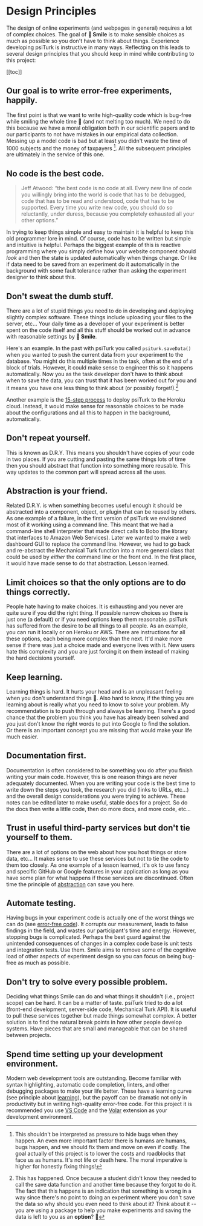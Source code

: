 # Design Principles

The design of online experiments (and webpages in general) requires a lot of complex choices.  The goal of **🫠 Smile** is to make sensible choices as much as possible so you don't have to think about things.  Experience developing psiTurk is instructive in many ways.  Reflecting on this leads to several design principles that you should keep in mind while contributing to this project:

[[toc]]

## Our goal is to write error-free experiments, happily.

The first point is that we want to write high-quality code which is bug-free while smiling the whole time 🫠 (and not melting too much).  We need to do this because we have a moral obligation both in our scientific papers and to our participants to not have mistakes in our empirical data collection.  Messing up a model code is bad but at least you didn't waste the time of 1000 subjects and the money of taxpayers [^moral].  All the subsequent principles are ultimately in the service of this one.

[^moral]: This shouldn't be interpreted as pressure to hide bugs when they happen.  An even more important factor there is humans are humans, bugs happen, and we should fix them and move on even if costly.  The goal actually of this project is to lower the costs and roadblocks that face us as humans.  It's not life or death here.  The moral imperative is higher for honestly fixing things!

## No code is the best code.

> Jeff Atwood: “the best code is no code at all. Every new line of code you willingly bring into the world is code that has to be debugged, code that has to be read and understood, code that has to be supported. Every time you write new code, you should do so reluctantly, under duress, because you completely exhausted all your other options.”

In trying to keep things simple and easy to maintain it is helpful to keep this old programmer lore in mind.  Of course, code has to be written but simple and intuitive is helpful.  Perhaps the biggest example of this is reactive programming where you simply define how your website component should *look* and then the state is updated automatically when things change.  Or like if data need to be saved from an experiment do it automatically in the background with some fault tolerance rather than asking the experiment designer to think about this.

## Don't sweat the dumb stuff.

There are a lot of stupid things you need to do in developing and deploying slightly complex software.  These things include uploading your files to the server, etc...  Your daily time as a developer of your experiment is better spent on the code itself and all this stuff should be worked out in advance with reasonable settings by **🫠 Smile**.  

Here's an example.  In the past with psiTurk you called `psiturk.saveData()` when you wanted to push the current data from your experiment to the database.  You might do this multiple times in the task, often at the end of a block of trials.  However, it could make sense to engineer this so it happens automatically.  Now you as the task developer don't have to think about when to save the data, you can trust that it has been worked out for you and it means you have one less thing to think about (or possibly forget!).[^forget]

[^forget]: This has happened.   Once because a student didn't know they needed to call the save data function and another time because they forgot to do it.  The fact that this happens is an indication that something is wrong in a way since there's no point to doing an experiment where you don't save the data so why should you even need to think about it?  Think about it -- you are using a package to help you make experiments and saving the data is left to you as an **option**? :monocle_face:

Another example is the [15-step process](https://psiturk.readthedocs.io/en/latest/tutorials/heroku.html) to deploy psiTurk to the Heroku cloud.  Instead, it would make sense for reasonable choices to be made about the configurations and all this to happen in the background, automatically.


## Don't repeat yourself.

This is known as D.R.Y.  This means you shouldn't have copies of your code in two places.  If you are cutting and pasting the same things lots of time then you should abstract that function into something more reusable.  This way updates to the common part will spread across all the uses.

## Abstraction is your friend.

Related D.R.Y. is when something becomes useful enough it should be abstracted into a component, object, or plugin that can be reused by others.  As one example of a failure, in the first version of psiTurk we envisioned most of it working using a command line.  This meant that we had a command-line shell interpreter that made direct calls to Bobo (the library that interfaces to Amazon Web Services).  Later we wanted to make a web dashboard GUI to replace the command line.  However, we had to go back and re-abstract the Mechanical Turk function into a more general class that could be used by *either* the command line or the front end.  In the first place, it would have made sense to do that abstraction.  Lesson learned.


## Limit choices so that the only options are to do things correctly.

People hate having to make choices.  It is exhausting and you never are quite sure if you did the right thing.  If possible narrow choices so there is just one (a default) or if you need options keep them reasonable.  psiTurk has suffered from the desire to be all things to all people.  As an example, you can run it locally or on Heroku or AWS.  There are instructions for all these options, each being more complex than the next.  It'd make more sense if there was just a choice made and everyone lives with it.  New users hate this complexity and you are just forcing it on them instead of making the hard decisions yourself.

## Keep learning.

Learning things is hard.  It hurts your head and is an unpleasant feeling when you don't understand things 🙇.  Also hard to know, if the thing you are learning about is really what you need to know to solve your problem.  My recommendation is to push through and always be learning.  There's a good chance that the problem you think you have has already been solved and you just don't know the right words to put into Google to find the solution.  Or there is an important concept you are missing that would make your life much easier.

## Documentation first.

Documentation is often considered to be something you do after you finish writing your main code.  However, this is one reason things are never adequately documented.  When you are writing your code is the best time to write down the steps you took, the research you did (links to URLs, etc...) and the overall design considerations you were trying to achieve.  These notes can be edited later to make useful, stable docs for a project.  So do the docs then write a little code, then do more docs, and more code, etc...

## Trust in useful third-party services but don't tie yourself to them.

There are a lot of options on the web about how you host things or store data, etc...  It makes sense to use these services but not to tie the code to them too closely.  As one example of a lesson learned, it's ok to use fancy and specific GitHub or Google features in your application as long as you have some plan for what happens if those services are discontinued.  Often time the principle of [abstraction](#abstraction-is-your-friend) can save you here.

## Automate testing.

Having bugs in your experiment code is actually one of the worst things we can do (see [error-free code](#our-goal-is-to-write-error-free-experiments-happily)).  It corrupts our measurement, leads to false findings in the field, and wastes our participant's time and energy.  However, stopping bugs is complicated.  Perhaps the best guard against the unintended consequences of changes in a complex code base is unit tests and integration tests.  Use them.  Smile aims to remove some of the cognitive load of other aspects of experiment design so you can focus on being bug-free as much as possible.

## Don't try to solve every possible problem.

Deciding what things Smile can do and what things it shouldn't (i.e., project scope) can be hard.  It can be a matter of taste.  psiTurk tried to do a lot (front-end development, server-side code, Mechanical Turk API).  It is useful to pull these services together but made things somewhat complex.  A better solution is to find the natural break points in how other people develop systems.  Have pieces that are small and manageable that can be shared between projects.

## Spend time setting up your development environment.

Modern web development tools are outstanding.  Become familiar with syntax highlighting, automatic code completion, linters, and other debugging packages to make your life better.  These have a learning curve (see principle about [learning](#sometimes-learning-1-seemingly-complex-thing-makes-everything-you-do-10-faster)), but the payoff can be dramatic not only in productivity but in writing high-quality error-free code.  For this project it is recommended you use [VS Code](https://code.visualstudio.com/) and the [Volar](https://marketplace.visualstudio.com/items?itemName=Vue.volar) extension as your development environment.